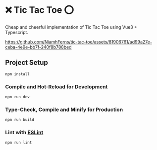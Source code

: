 # ❌ Tic Tac Toe ⭕

Cheap and cheerful implementation of Tic Tac Toe using Vue3 + Typescript.

https://github.com/NiamhFerns/tic-tac-toe/assets/81906761/ad99a27e-ceba-4e9e-bb7f-240f8b788bed

## Project Setup

```sh
npm install
```

### Compile and Hot-Reload for Development

```sh
npm run dev
```

### Type-Check, Compile and Minify for Production

```sh
npm run build
```

### Lint with [ESLint](https://eslint.org/)

```sh
npm run lint
```
